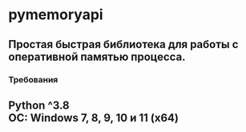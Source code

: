 # pymemoryapi
Простая быстрая библиотека для работы с оперативной памятью процесса.
---
### Требования
Python ^3.8 <br />
ОС: Windows 7, 8, 9, 10 и 11 (x64)
---
